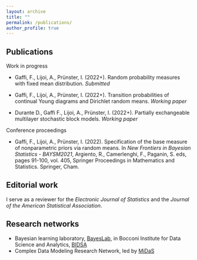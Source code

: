 ```yaml
---
layout: archive
title: ""
permalink: /publications/
author_profile: true
---
```


Publications
---

Work in progress

* Gaffi, F., Lijoi, A., Prünster, I. (2022+). Random probability measures with fixed mean distribution. *Submitted*

* Gaffi, F., Lijoi, A., Prünster, I. (2022+). Transition probabilities of continual Young diagrams and Dirichlet random means. *Working paper*

* Durante D., Gaffi F., Lijoi, A., Prünster, I. (2022+). Partially exchangeable multilayer stochastic block models. *Working paper*


Conference proceedings

* Gaffi, F., Lijoi, A., Prünster, I. (2022). Specification of the base measure of nonparametric priors via random means. In *New Frontiers in Bayesian Statistics -  BAYSM2021*, Argiento, R., Camerlenghi, F., Paganin, S. eds, pages 91-100, vol. 405, Springer Proceedings in Mathematics and Statistics. Springer, Cham.


Editorial work
---

I serve as a reviewer for the _Electronic Journal of Statistics_ and the _Journal of the American Statistical Association_.

Research networks
---
* Bayesian learning laboratory, [BayesLab](https://www.bayeslab.unibocconi.eu/wps/wcm/connect/Cdr/Bayeslab/Home), in Bocconi Institute for Data Science and Analytics, [BIDSA](https://www.bidsa.unibocconi.eu/wps/wcm/connect/Site/Bidsa/Home/)
* Complex Data Modeling Research Network, led by [MiDaS](https://midas.mat.uc.cl/network/)
